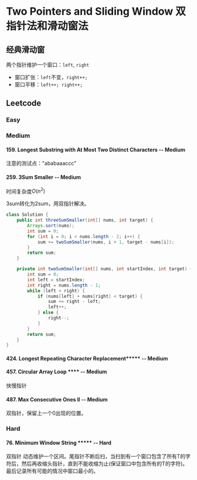 # Two Pointers and Sliding Window 双指针法和滑动窗法

## 经典滑动窗
两个指针维护一个窗口：`left`, `right`
* 窗口扩张：`left`不变，`right++;`
* 窗口平移：`left++; right++;`


## Leetcode

### Easy
### Medium
#### 159. Longest Substring with At Most Two Distinct Characters -- Medium
注意的测试点："ababaaaccc"

#### 259. 3Sum Smaller -- Medium
时间复杂度$O(n^2)$

3sum转化为2sum，用双指针解决。

```java
class Solution {
    public int threeSumSmaller(int[] nums, int target) {
        Arrays.sort(nums);
        int sum = 0;
        for (int i = 0; i < nums.length - 2; i++) {
            sum += twoSumSmaller(nums, i + 1, target - nums[i]);
        }
        return sum;
    }

    private int twoSumSmaller(int[] nums, int startIndex, int target) {
        int sum = 0;
        int left = startIndex;
        int right = nums.length - 1;
        while (left < right) {
            if (nums[left] + nums[right] < target) {
                sum += right - left;
                left++;
            } else {
                right--;
            }
        }
        return sum;
    }
}
```

#### 424. Longest Repeating Character Replacement***** -- Medium

#### 457. Circular Array Loop **** -- Medium 
快慢指针

#### 487. Max Consecutive Ones II -- Medium
双指针，保留上一个0出现的位置。



### Hard
#### 76. Minimum Window String ***** -- Hard
双指针
动态维护一个区间。尾指针不断后扫，当扫到有一个窗口包含了所有T的字符后，然后再收缩头指针，直到不能收缩为止(保证窗口中包含所有的T的字符)。最后记录所有可能的情况中窗口最小的。